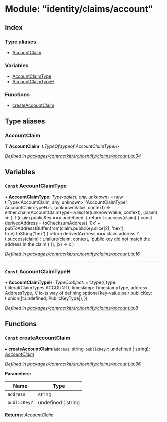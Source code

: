 # Module: "identity/claims/account"

## Index

### Type aliases

* [AccountClaim](_identity_claims_account_.md#accountclaim)

### Variables

* [AccountClaimType](_identity_claims_account_.md#const-accountclaimtype)
* [AccountClaimTypeH](_identity_claims_account_.md#const-accountclaimtypeh)

### Functions

* [createAccountClaim](_identity_claims_account_.md#const-createaccountclaim)

## Type aliases

###  AccountClaim

Ƭ **AccountClaim**: *t.TypeOf‹typeof AccountClaimTypeH›*

*Defined in [packages/contractkit/src/identity/claims/account.ts:34](https://github.com/celo-org/celo-monorepo/blob/master/packages/contractkit/src/identity/claims/account.ts#L34)*

## Variables

### `Const` AccountClaimType

• **AccountClaimType**: *Type‹object, any, unknown›* = new t.Type<AccountClaim, any, unknown>(
  'AccountClaimType',
  AccountClaimTypeH.is,
  (unknownValue, context) =>
    either.chain(AccountClaimTypeH.validate(unknownValue, context), (claim) => {
      if (claim.publicKey === undefined) {
        return t.success(claim)
      }
      const derivedAddress = toChecksumAddress(
        '0x' + pubToAddress(Buffer.from(claim.publicKey.slice(2), 'hex'), true).toString('hex')
      )
      return derivedAddress === claim.address
        ? t.success(claim)
        : t.failure(claim, context, 'public key did not match the address in the claim')
    }),
  (x) => x
)

*Defined in [packages/contractkit/src/identity/claims/account.ts:16](https://github.com/celo-org/celo-monorepo/blob/master/packages/contractkit/src/identity/claims/account.ts#L16)*

___

### `Const` AccountClaimTypeH

• **AccountClaimTypeH**: *TypeC‹object›* = t.type({
  type: t.literal(ClaimTypes.ACCOUNT),
  timestamp: TimestampType,
  address: AddressType,
  // io-ts way of defining optional key-value pair
  publicKey: t.union([t.undefined, PublicKeyType]),
})

*Defined in [packages/contractkit/src/identity/claims/account.ts:8](https://github.com/celo-org/celo-monorepo/blob/master/packages/contractkit/src/identity/claims/account.ts#L8)*

## Functions

### `Const` createAccountClaim

▸ **createAccountClaim**(`address`: string, `publicKey?`: undefined | string): *[AccountClaim](_identity_claims_account_.md#accountclaim)*

*Defined in [packages/contractkit/src/identity/claims/account.ts:36](https://github.com/celo-org/celo-monorepo/blob/master/packages/contractkit/src/identity/claims/account.ts#L36)*

**Parameters:**

Name | Type |
------ | ------ |
`address` | string |
`publicKey?` | undefined &#124; string |

**Returns:** *[AccountClaim](_identity_claims_account_.md#accountclaim)*
